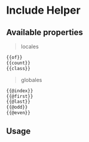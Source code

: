 <a name="include-Helper"></a>
# Include Helper

<a name="available-properties"></a>
## Available properties

> locales

```html
{{of}}
{{count}}
{{class}}
```

> globales

```html
{{@index}}
{{@first}}
{{@last}}
{{@odd}}
{{@even}}
```

<a name="usage"></a>
## Usage
